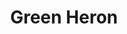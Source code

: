 ---
title: 'Green Heron'
layout: 'layouts/base.njk'
permalink: /
blocks:
 - type: hero
 - type: intro
   cards:
     - title: "Sustainable web development and design"
       content: "Text goes here. More text to test the container width behaviour <br> Line breaks <br> like this"
     - title: "Green development"
       content: "Text goes here. More text to test the container width behaviour <br> Line breaks <br> like this"
     - title: "Integrated Design"
       content: "Text goes here. More text to test the container width behaviour. More text to test the container width behaviour. <br> Line breaks <br> like this"
     - title: "Light-weight code"
       content: "Text goes here. More text to test the container width behaviour <br> Line breaks <br> like this"
     - title: "Green hosting"
       content: "Text goes here. More text to test the container width behaviour <br> Line breaks <br> like this"
     - title: "Community-driven technologies"
       content: "Text goes here. More text to test the container width behaviour. More text to test the container width behaviour. More text to test the container width behaviour. More text to test the container width behaviour. <br> Line breaks <br> like this"
 - type: mountainwave
 - type: testing_block
---